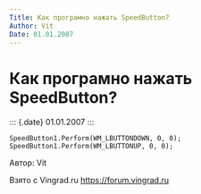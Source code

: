 ```yaml
---
Title: Как програмно нажать SpeedButton?
Author: Vit
Date: 01.01.2007
---
```



Как програмно нажать SpeedButton?
=================================

::: {.date}
01.01.2007
:::


     
    SpeedButton1.Perform(WM_LBUTTONDOWN, 0, 0); 
    SpeedButton1.Perform(WM_LBUTTONUP, 0, 0);

Автор: Vit

Взято с Vingrad.ru <https://forum.vingrad.ru>
